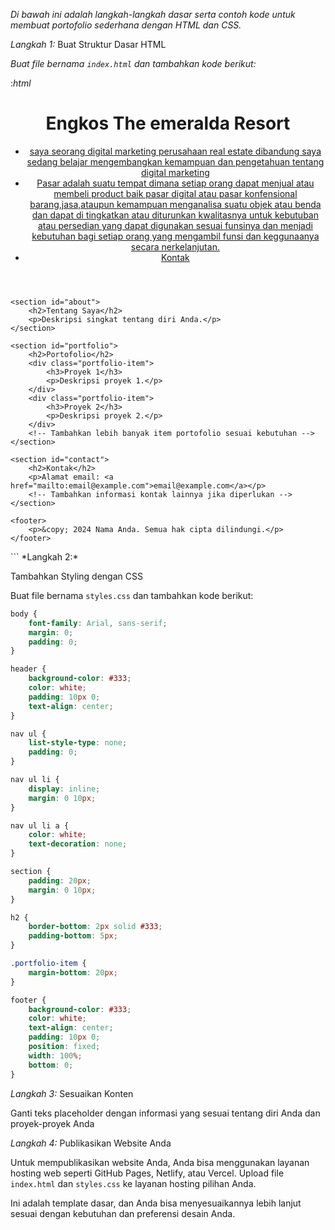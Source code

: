 *Di bawah ini adalah langkah-langkah dasar serta contoh kode untuk membuat portofolio sederhana dengan HTML dan CSS.*

*Langkah 1:*
 Buat Struktur Dasar HTML

 *Buat file bernama `index.html` dan tambahkan kode berikut:*


:*html*

 *<!DOCTYPE html>* 
<html lang="id">
<head>
    <meta charset="UTF-8">
    <meta name="viewport" content="width=device-width, initial-scale=1.0">
    <title>Portofolio Saya</title>
    <link rel="stylesheet" href="styles.css">
</head>
<body>
    <header>
        <h1>Engkos The emeralda Resort</h1>
        <nav>
            <ul>
                <li><a href="#about">saya seorang digital marketing perusahaan real estate dibandung saya sedang belajar mengembangkan kemampuan dan pengetahuan tentang digital marketing</a></li>
                <li><a href="#portfolio">Pasar adalah suatu tempat dimana setiap orang dapat menjual atau membeli product baik pasar digital atau pasar konfensional barang,jasa,ataupun kemampuan menganalisa suatu objek atau benda dan dapat di tingkatkan atau diturunkan kwalitasnya untuk kebutuban atau persedian yang dapat digunakan sesuai funsinya dan menjadi kebutuhan bagi setiap orang yang mengambil funsi dan keggunaanya secara nerkelanjutan. </a></li>
                <li><a href="#contact">Kontak</a></li>
            </ul>
        </nav>
    </header>
    
    <section id="about">
        <h2>Tentang Saya</h2>
        <p>Deskripsi singkat tentang diri Anda.</p>
    </section>
    
    <section id="portfolio">
        <h2>Portofolio</h2>
        <div class="portfolio-item">
            <h3>Proyek 1</h3>
            <p>Deskripsi proyek 1.</p>
        </div>
        <div class="portfolio-item">
            <h3>Proyek 2</h3>
            <p>Deskripsi proyek 2.</p>
        </div>
        <!-- Tambahkan lebih banyak item portofolio sesuai kebutuhan -->
    </section>
    
    <section id="contact">
        <h2>Kontak</h2>
        <p>Alamat email: <a href="mailto:email@example.com">email@example.com</a></p>
        <!-- Tambahkan informasi kontak lainnya jika diperlukan -->
    </section>
    
    <footer>
        <p>&copy; 2024 Nama Anda. Semua hak cipta dilindungi.</p>
    </footer>
</body>
</html>
```
 *Langkah 2:* 

Tambahkan Styling dengan CSS

Buat file bernama `styles.css` dan tambahkan kode berikut:

```css
body {
    font-family: Arial, sans-serif;
    margin: 0;
    padding: 0;
}

header {
    background-color: #333;
    color: white;
    padding: 10px 0;
    text-align: center;
}

nav ul {
    list-style-type: none;
    padding: 0;
}

nav ul li {
    display: inline;
    margin: 0 10px;
}

nav ul li a {
    color: white;
    text-decoration: none;
}

section {
    padding: 20px;
    margin: 0 10px;
}

h2 {
    border-bottom: 2px solid #333;
    padding-bottom: 5px;
}

.portfolio-item {
    margin-bottom: 20px;
}

footer {
    background-color: #333;
    color: white;
    text-align: center;
    padding: 10px 0;
    position: fixed;
    width: 100%;
    bottom: 0;
}
``` 
*Langkah 3:* Sesuaikan Konten

Ganti teks placeholder dengan informasi yang sesuai tentang diri Anda dan proyek-proyek Anda

 *Langkah 4:* Publikasikan Website Anda

Untuk mempublikasikan website Anda, Anda bisa menggunakan layanan hosting web seperti GitHub Pages, Netlify, atau Vercel. Upload file `index.html` dan `styles.css` ke layanan hosting pilihan Anda.

Ini adalah template dasar, dan Anda bisa menyesuaikannya lebih lanjut sesuai dengan kebutuhan dan preferensi desain Anda.

